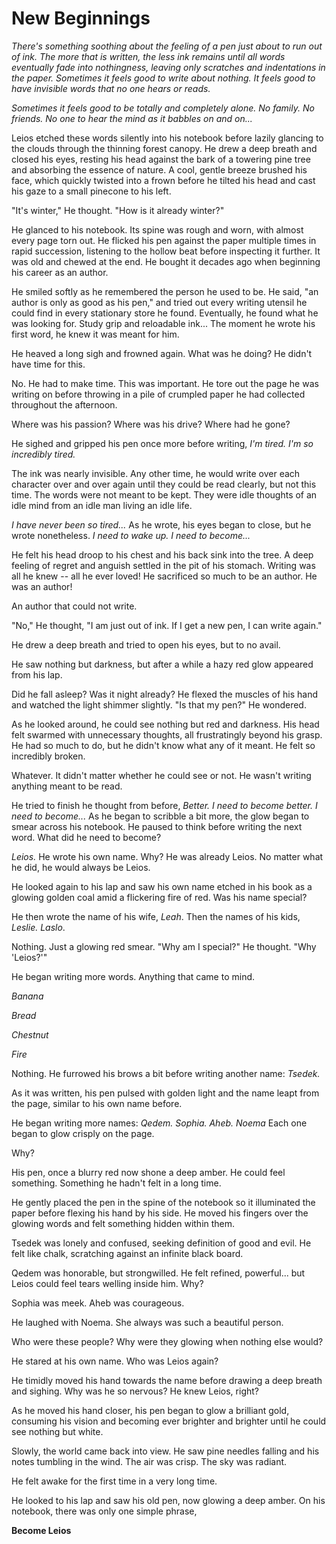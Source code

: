 # New Beginnings

*There's something soothing about the feeling of a pen just about to run out of ink.
The more that is written, the less ink remains until all words eventually fade into nothingness, leaving only scratches and indentations in the paper.
Sometimes it feels good to write about nothing.
It feels good to have invisible words that no one hears or reads.*

*Sometimes it feels good to be totally and completely alone.
No family.
No friends.
No one to hear the mind as it babbles on and on...*

Leios etched these words silently into his notebook before lazily glancing to the clouds through the thinning forest canopy.
He drew a deep breath and closed his eyes, resting his head against the bark of a towering pine tree and absorbing the essence of nature.
A cool, gentle breeze brushed his face, which quickly twisted into a frown before he tilted his head and cast his gaze to a small pinecone to his left.

"It's winter," He thought. "How is it already winter?"

He glanced to his notebook.
Its spine was rough and worn, with almost every page torn out.
He flicked his pen against the paper multiple times in rapid succession, listening to the hollow beat before inspecting it further.
It was old and chewed at the end.
He bought it decades ago when beginning his career as an author.

He smiled softly as he remembered the person he used to be.
He said, "an author is only as good as his pen," and tried out every writing utensil he could find in every stationary store he found.
Eventually, he found what he was looking for.
Study grip and reloadable ink... The moment he wrote his first word, he knew it was meant for him.

He heaved a long sigh and frowned again.
What was he doing?
He didn't have time for this.

No.
He had to make time.
This was important.
He tore out the page he was writing on before throwing in a pile of crumpled paper he had collected throughout the afternoon.

Where was his passion?
Where was his drive?
Where had he gone?

He sighed and gripped his pen once more before writing,
*I'm tired.
I'm so incredibly tired.*

The ink was nearly invisible.
Any other time, he would write over each character over and over again until they could be read clearly, but not this time.
The words were not meant to be kept.
They were idle thoughts of an idle mind from an idle man living an idle life.

*I have never been so tired...*
As he wrote, his eyes began to close, but he wrote nonetheless.
*I need to wake up.
I need to become...*

He felt his head droop to his chest and his back sink into the tree.
A deep feeling of regret and anguish settled in the pit of his stomach.
Writing was all he knew -- all he ever loved!
He sacrificed so much to be an author.
He was an author!

An author that could not write.

"No," He thought, "I am just out of ink. If I get a new pen, I can write again."

He drew a deep breath and tried to open his eyes, but to no avail.

He saw nothing but darkness, but after a while a hazy red glow appeared from his lap.

Did he fall asleep?
Was it night already?
He flexed the muscles of his hand and watched the light shimmer slightly.
"Is that my pen?" He wondered.

As he looked around, he could see nothing but red and darkness.
His head felt swarmed with unnecessary thoughts, all frustratingly beyond his grasp. 
He had so much to do, but he didn't know what any of it meant.
He felt so incredibly broken.

Whatever.
It didn't matter whether he could see or not.
He wasn't writing anything meant to be read.

He tried to finish he thought from before,
*Better. I need to become better. I need to become...*
As he began to scribble a bit more, the glow began to smear across his notebook.
He paused to think before writing the next word.
What did he need to become?

*Leios.*
He wrote his own name.
Why?
He was already Leios.
No matter what he did, he would always be Leios.

He looked again to his lap and saw his own name etched in his book as a glowing golden coal amid a flickering fire of red.
Was his name special?

He then wrote the name of his wife, *Leah*.
Then the names of his kids, *Leslie. Laslo*.

Nothing.
Just a glowing red smear. 
"Why am I special?" He thought.
"Why 'Leios?'"

He began writing more words. Anything that came to mind.

*Banana*

*Bread*

*Chestnut*

*Fire*

Nothing.
He furrowed his brows a bit before writing another name: *Tsedek.*

As it was written, his pen pulsed with golden light and the name leapt from the page, similar to his own name before.

He began writing more names: *Qedem. Sophia. Aheb. Noema*
Each one began to glow crisply on the page.

Why?

His pen, once a blurry red now shone a deep amber.
He could feel something.
Something he hadn't felt in a long time.

He gently placed the pen in the spine of the notebook so it illuminated the paper before flexing his hand by his side.
He moved his fingers over the glowing words and felt something hidden within them.

Tsedek was lonely and confused, seeking definition of good and evil.
He felt like chalk, scratching against an infinite black board.

Qedem was honorable, but strongwilled.
He felt refined, powerful... but Leios could feel tears welling inside him.
Why?

Sophia was meek.
Aheb was courageous.

He laughed with Noema.
She always was such a beautiful person.

Who were these people?
Why were they glowing when nothing else would?

He stared at his own name.
Who was Leios again?

He timidly moved his hand towards the name before drawing a deep breath and sighing.
Why was he so nervous?
He knew Leios, right?

As he moved his hand closer, his pen began to glow a brilliant gold, consuming his vision and becoming ever brighter and brighter until he could see nothing but white.

Slowly, the world came back into view.
He saw pine needles falling and his notes tumbling in the wind.
The air was crisp. 
The sky was radiant.

He felt awake for the first time in a very long time.

He looked to his lap and saw his old pen, now glowing a deep amber.
On his notebook, there was only one simple phrase,

**Become Leios**